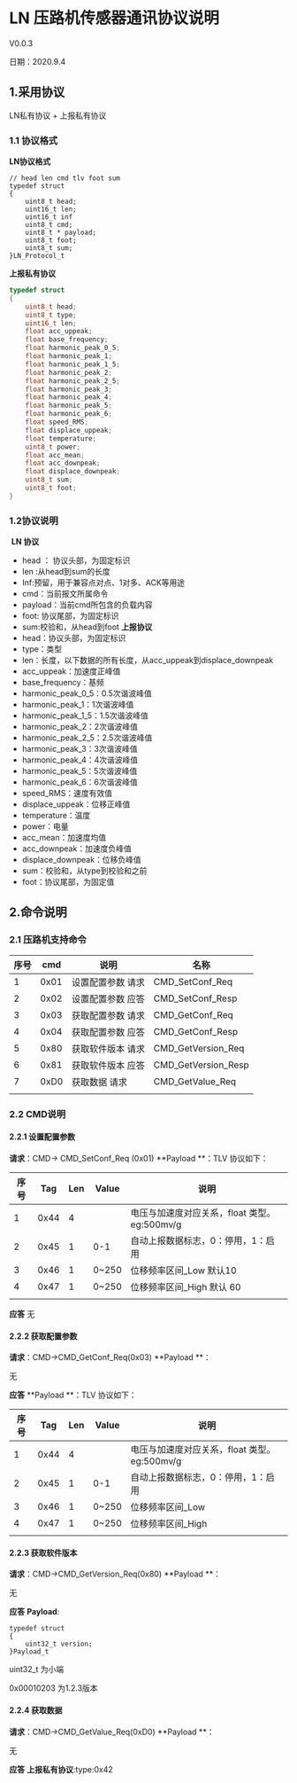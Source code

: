 # LN 压路机传感器通讯协议说明
V0.0.3

日期：2020.9.4

## 1.采用协议
LN私有协议 + 上报私有协议 
###  1.1 协议格式
**LN协议格式**

```
// head len cmd tlv foot sum
typedef struct
{
    uint8_t head;
    uint16_t len;
    uint16_t inf
    uint8_t cmd;
    uint8_t * payload;
    uint8_t foot;
    uint8_t sum;
}LN_Protocol_t
```
**上报私有协议**
```c
typedef struct
{
    uint8_t head;
    uint8_t type;
    uint16_t len;
    float acc_uppeak;
	float base_frequency;
	float harmonic_peak_0_5;
	float harmonic_peak_1;
	float harmonic_peak_1_5;
	float harmonic_peak_2;
	float harmonic_peak_2_5;
	float harmonic_peak_3;
	float harmonic_peak_4;
	float harmonic_peak_5;
	float harmonic_peak_6;
	float speed_RMS;
	float displace_uppeak;
	float temperature;
	uint8_t power;
    float acc_mean;
	float acc_downpeak;
    float displace_downpeak;
	uint8_t sum;
	uint8_t foot;
}

```

### 1.2协议说明
​	**LN 协议**
* head ： 协议头部，为固定标识
* len :从head到sum的长度
* Inf:预留，用于兼容点对点、1对多、ACK等用途
* cmd：当前报文所属命令
* payload：当前cmd所包含的负载内容
* foot: 协议尾部，为固定标识
* sum:校验和，从head到foot
  **上报协议**
* head：协议头部，为固定标识
* type：类型
* len：长度，以下数据的所有长度，从acc_uppeak到displace_downpeak
* acc_uppeak：加速度正峰值
* base_frequency：基频
* harmonic_peak_0_5：0.5次谐波峰值
* harmonic_peak_1：1次谐波峰值
* harmonic_peak_1_5：1.5次谐波峰值
* harmonic_peak_2：2次谐波峰值
* harmonic_peak_2_5：2.5次谐波峰值
* harmonic_peak_3：3次谐波峰值
* harmonic_peak_4：4次谐波峰值
* harmonic_peak_5：5次谐波峰值
* harmonic_peak_6：6次谐波峰值
* speed_RMS：速度有效值
* displace_uppeak：位移正峰值
* temperature：温度
* power：电量
* acc_mean：加速度均值
* acc_downpeak：加速度负峰值
* displace_downpeak：位移负峰值
* sum：校验和，从type到校验和之前
* foot：协议尾部，为固定值
## 2.命令说明
### 2.1 压路机支持命令
|序号|cmd|说明|名称|
|---|---|---|---|
|1|0x01|设置配置参数 请求|CMD_SetConf_Req|
|2|0x02|设置配置参数 应答|CMD_SetConf_Resp|
|3|0x03|获取配置参数 请求|CMD_GetConf_Req|
|4|0x04|获取配置参数 应答|CMD_GetConf_Resp|
|5|0x80|获取软件版本 请求|CMD_GetVersion_Req|
|6|0x81|获取软件版本 应答|CMD_GetVersion_Resp|
|7|0xD0|获取数据 请求|CMD_GetValue_Req|
|      |      |                   |                     |


### 2.2 CMD说明

#### 2.2.1 设置配置参数
**请求**：CMD-> CMD_SetConf_Req (0x01)
**Payload **：TLV
协议如下：

|序号|Tag|Len|Value|说明|
|---|---|---|---|---|
|1|0x44|4||电压与加速度对应关系，float 类型。eg:500mv/g|
|2|0x45|1|0-1|自动上报数据标志，0：停用，1：启用|
|3|0x46|1|0~250|位移频率区间_Low 默认10|
|4|0x47|1|0~250|位移频率区间_High 默认 60|
|      |      |      |       ||
**应答**
无

#### 2.2.2 获取配置参数

**请求**：CMD->CMD_GetConf_Req(0x03)
**Payload **：

无

**应答**
**Payload **：TLV
协议如下：

|序号|Tag|Len|Value|说明|
|---|---|---|---|---|
|1|0x44|4||电压与加速度对应关系，float 类型。eg:500mv/g|
|2|0x45|1|0-1|自动上报数据标志，0：停用，1：启用|
|3|0x46|1|0~250|位移频率区间_Low|
|4|0x47|1|0~250|位移频率区间_High|
||||||
#### 2.2.3 获取软件版本
**请求**：CMD->CMD_GetVersion_Req(0x80)
**Payload **：

无

**应答**
**Payload**:

```
typedef struct
{
    uint32_t version;
}Payload_t
```

uint32_t 为小端

0x00010203 为1.2.3版本

#### 2.2.4 获取数据
**请求**：CMD->CMD_GetValue_Req(0xD0)
**Payload **：

无

**应答**
**上报私有协议**:type:0x42








